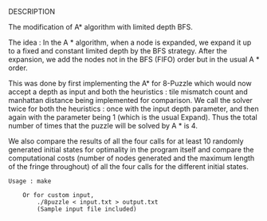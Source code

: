 DESCRIPTION

The modification of A* algorithm with limited depth BFS.

The idea : In the A * algorithm, when a node is expanded, we expand it up to a fixed and constant limited
depth by the BFS strategy. After the expansion, we add the nodes not in the BFS (FIFO) order but in the
usual A * order.

This was done by first implementing the A* for 8-Puzzle which would now accept a depth as input and both the heuristics : tile mismatch count and manhattan distance being implemented for comparison.
We call the solver twice for both the heuristics : once with the input depth parameter, and then again with the parameter being 1 (which is the usual Expand).
Thus the total number of times that the puzzle will be solved by A * is 4.

We also compare the results of all the four calls for at least 10 randomly generated initial states for optimality in the program itself and compare the computational costs (number of nodes generated and the maximum length of the fringe throughout) of all the four calls for the different initial states.

	Usage : make

		Or for custom input,
			./8puzzle < input.txt > output.txt
			(Sample input file included)

